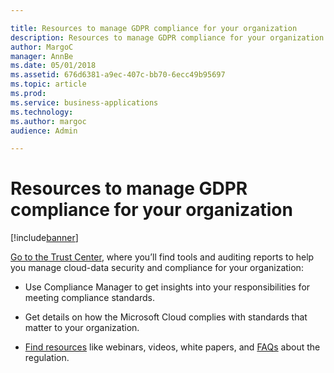 ```yaml
---

title: Resources to manage GDPR compliance for your organization
description: Resources to manage GDPR compliance for your organization
author: MargoC
manager: AnnBe
ms.date: 05/01/2018
ms.assetid: 676d6381-a9ec-407c-bb70-6ecc49b95697
ms.topic: article
ms.prod: 
ms.service: business-applications
ms.technology: 
ms.author: margoc
audience: Admin

---
```

#  Resources to manage GDPR compliance for your organization




[!include[banner](../includes/banner.md)]

[Go to the Trust
Center](https://www.microsoft.com/en-us/TrustCenter/Privacy/gdpr/default.aspx),
where you’ll find tools and auditing reports to help you manage cloud-data
security and compliance for your organization:

-   Use Compliance Manager to get insights into your responsibilities for
    meeting compliance standards.

-   Get details on how the Microsoft Cloud complies with standards that matter
    to your organization.

-   [Find
    resources](https://www.microsoft.com/en-us/trustcenter/privacy/gdpr/resources)
    like webinars, videos, white papers, and
    [FAQs](https://www.microsoft.com/en-us/TrustCenter/Privacy/gdpr/FAQ) about
    the regulation.
